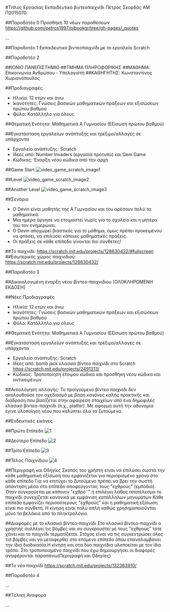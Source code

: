#Τίτλος Εργασίας Εκπαιδευτικό βιντεοπαιχνίδι
Πέτρος Σκορδάς
ΑΜ Π2015070

##Παραδοτέο 0
Προσθήκη 10 νέων παραθέσεων https://github.com/petros1997/pibookgr/tree/gh-pages/_quotes


...

##Παραδοτέο 1
Εκπαιδευτικό βιντεοπαιχνίδι με το εργαλείο Scratch


##Παραδοτέο 2

##ΙΟΝΙΟ ΠΑΝΕΠΙΣΤΗΜΙΟ
##ΤΜΗΜΑ ΠΛΗΡΟΦΟΡΙΚΗΣ
##ΜΑΘΗΜΑ: Επικοινωνία Ανθρώπου - Υπολογιστή
##ΚΑΘΗΓΗΤΗΣ: Κωνσταντίνος Χωριανόπουλος

##Προδιαγραφές

* Ηλικία: 12 ετών και άνω
* Ικανότητες: Γνώσεις βασικών μαθηματικών πράξεων και εξισώσεων πρώτου βαθμού
* Φύλο: Κατάλληλο για όλους

##Θεματική Ενότητα: Μαθηματικά Α Γυμνασίου (Εξίσωση πρώτου βαθμού)

##Εγκατάσταση εργαλείων ανάπτυξης και τρέξιμο/αλλαγές σε υπάρχοντα
	
*	Εργαλείο ανάπτυξης: Scratch
*	Ιδέες από: Number Invaders (εργασία πρότυπο) και Gem Game
*	Κώδικας: Έναρξη νέου κώδικα από την αρχή

##Game Start
![video_game_scratch_image1](https://cloud.githubusercontent.com/assets/22654144/20073107/8ea7433e-a533-11e6-8842-945efd302913.png)


##Level
![video_game_scratch_image2](https://cloud.githubusercontent.com/assets/22654144/20073593/82d3f974-a535-11e6-8f4c-6c20eff0a115.png)


##Another Level
![video_game_scratch_image3](https://cloud.githubusercontent.com/assets/22654144/20073631/a4cd47e2-a535-11e6-8804-9c342a3105f0.png)


##Σενάριο
	
*	Ο Devin είναι μαθητής της Α Γυμνασίου και του αρέσουν πολύ τα μαθηματικά.
*	Μια ημέρα άργησε να ετοιμαστεί νωρίς για το σχολείο και η μητέρα του τον ενημερώνει.
*	Ο Devin αποχωρεί βιαστικός για το μάθημα, όμως πρέπει προκειμένου να φτάσει, να επιλύσει κάποιες μαθηματικές πράξεις.
*	Οι πράξεις σε κάθε επίπεδο γίνονται πιο σύνθετες!

##Το παιχνίδι: https://scratch.mit.edu/projects/128630432/#fullscreen
##Εσωτερικός χώρος παιχνιδιού: https://scratch.mit.edu/projects/128630432/


##Παραδοτέο 3

##Δικαιολογιμένη έναρξη νέου βίντεο-παιχνιδιου [ΟΛΟΚΛΗΡΩΜΕΝΗ ΕΚΔΟΣΗ]

##Νέες Προδιαγραφές

* Ηλικία: 12 ετών και άνω
* Ικανότητες: Γνώσεις βασικών μαθηματικών πράξεων και εξισώσεων πρώτου βαθμού
* Φύλο: Κατάλληλο για όλους

##Θεματική Ενότητα: Μαθηματικά Α Γυμνασίου (Εξίσωση πρώτου βαθμού)

##Εγκατάσταση εργαλείων ανάπτυξης και τρέξιμο/αλλαγές σε υπάρχοντα
	
*	Εργαλείο ανάπτυξης: Scratch
*	Ιδέες από:  bomb jack κλασικό βίντεο παιχνίδι στο Scratch https://scratch.mit.edu/projects/2491313/
*	Κώδικας: Τροποποίηση έτοιμου κώδικα και προσθήκη νέου κώδικα και αντικειμένων

##Αιτιολόγηση αλλαγής: Το προϊγούμενο βίντεο παιχνίδι δεν ακολουθούσε τον σχεδιασμό με βάση κανόνες καλής πρακτικής και διάδραση που βασίζεται στην αφαίρεση στοιχείων από ένα δημοφιλές κλασικό βίντεο-παιχνίδι (π.χ., platfor). Με αφορμή αυτή την αδυναμία έγινε υλοποίηση νέου που καλύπτει όλα τα ζυτούμενα.

##Ενδεικτικές εικόνες 

##Πρώτο Επίπεδο
![1](https://cloud.githubusercontent.com/assets/22654144/20558876/fd72d262-b17a-11e6-83c2-294e6a44833b.png)

##Δεύτερο Επίπεδο
![2](https://cloud.githubusercontent.com/assets/22654144/20558933/15c5287e-b17b-11e6-925d-1a2e6eef5bf2.png)

##Τρίτο Επίπεδο
![3](https://cloud.githubusercontent.com/assets/22654144/20558952/28be098c-b17b-11e6-91de-937753248a54.png)

##Τέλος Παιχνιδιου
![4](https://cloud.githubusercontent.com/assets/22654144/20558971/3cb8c0d0-b17b-11e6-8a12-034659f232fc.png)

##Περιγραφή και Οδηγίες
Σκοπός του χρήστη είναι να επιλύσει σωστά την κάθε μαθηματική εξίσωση που εμφανίζεται για περιορισμένο χρόνο στο κάθε επίπεδο
Για να επιτύχει το ζυτούμενο πρέπει να βρει την σωστή απάντηση μέσα στο επίπεδο αποφεύγοντας τους "εχθρούς" (εμπόδια).
Όταν συγκρούεται με κάποιον "εχθρό¨" ή επιλέγει λάθος αποτέλεσμα το παιχνίδι συνεχίζεται κανονικά με εμφάνιση κατάλληλων μηνυμάτων
Κάθε επίπεδο εμφανίζει περισσότερους "εχθρούς" και η μαθηματική εξίσωση είναι πιο σύνθετη.
Η κίνηση είναι πολύ απλή καθώς χρησημοποιούνται μόνο τα βελάκια από το πληκτρολόγιο.

##Διαφορές με το κλασικό βίντεο-παιχνίδι
Στο κλασικό βίντεο-παιχνίδι ο χρήστης συλλέγει τις βόμβες και αν συγκρουστεί με τους "εχθρούς" τότε χάνει και το παιχνίδι τερματίζεται. Στόχος είναι να τις συγκεντρώσει όλες τισ βόμβες και να μεταφερθεί στο επόμενο επίπεδο όπου επαναλαμβάνει την ίδια διαδικασία.Η κίνηση και στα δύο παιχνίδια υλοποείται με τον ίδιο τρόπο. Στο τροποποιημένο παιχνίδι που έχω δημιουργήσει οι διαφορές αναφέρονται παραπάνω(Περιγραφή και Οδηγίες)

##Το νέο παιχνίδι https://scratch.mit.edu/projects/132363910/

##Παραδοτέο 4

...

##Tελική Αναφορά

...

